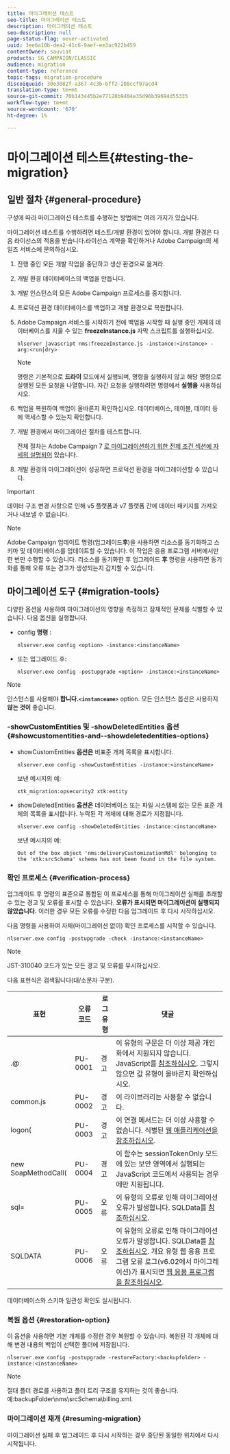 ```yaml
---
title: 마이그레이션 테스트
seo-title: 마이그레이션 테스트
description: 마이그레이션 테스트
seo-description: null
page-status-flag: never-activated
uuid: 3ee6a10b-dea2-41c6-9aef-ee3ac922b459
contentOwner: sauviat
products: SG_CAMPAIGN/CLASSIC
audience: migration
content-type: reference
topic-tags: migration-procedure
discoiquuid: 30e3082f-a367-4c3b-bff2-208ccf97acd4
translation-type: tm+mt
source-git-commit: 70b143445b2e77128b9404e35d96b39694d55335
workflow-type: tm+mt
source-wordcount: '670'
ht-degree: 1%

---
```



# 마이그레이션 테스트{#testing-the-migration}

## 일반 절차 {#general-procedure}

구성에 따라 마이그레이션 테스트를 수행하는 방법에는 여러 가지가 있습니다.

마이그레이션 테스트를 수행하려면 테스트/개발 환경이 있어야 합니다. 개발 환경은 다음 라이선스의 적용을 받습니다.라이선스 계약을 확인하거나 Adobe Campaign의 세일즈 서비스에 문의하십시오.

1. 진행 중인 모든 개발 작업을 중단하고 생산 환경으로 옮겨라.
1. 개발 환경 데이터베이스의 백업을 만듭니다.
1. 개발 인스턴스의 모든 Adobe Campaign 프로세스를 중지합니다.
1. 프로덕션 환경 데이터베이스를 백업하고 개발 환경으로 복원합니다.
1. Adobe Campaign 서비스를 시작하기 전에 백업을 시작할 때 실행 중인 개체의 데이터베이스를 지울 수 있는 **freezeInstance.js** 자막 스크립트를 실행하십시오.

   ```
   nlserver javascript nms:freezeInstance.js -instance:<instance> -arg:<run|dry>
   ```

   >[!NOTE]
   >
   >명령은 기본적으로 **드라이** 모드에서 실행되며, 명령을 실행하지 않고 해당 명령으로 실행된 모든 요청을 나열합니다. 자간 요청을 실행하려면 명령에서 **실행을** 사용하십시오.

1. 백업을 복원하여 백업이 올바른지 확인하십시오. 데이터베이스, 테이블, 데이터 등에 액세스할 수 있는지 확인합니다.
1. 개발 환경에서 마이그레이션 절차를 테스트합니다.

   전체 절차는 Adobe Campaign 7 [로 마이그레이션하기 위한 전제 조건 섹션에 자세히 설명되어](../../migration/using/prerequisites-for-migration-to-adobe-campaign-7.md) 있습니다.

1. 개발 환경의 마이그레이션이 성공하면 프로덕션 환경을 마이그레이션할 수 있습니다.

>[!IMPORTANT]
>
>데이터 구조 변경 사항으로 인해 v5 플랫폼과 v7 플랫폼 간에 데이터 패키지를 가져오거나 내보낼 수 없습니다.

>[!NOTE]
>
>Adobe Campaign 업데이트 명령(업그레이드&#x200B;**후**)을 사용하면 리소스를 동기화하고 스키마 및 데이터베이스를 업데이트할 수 있습니다. 이 작업은 응용 프로그램 서버에서만 한 번만 수행할 수 있습니다. 리소스를 동기화한 후 업그레이드 **후** 명령을 사용하면 동기화를 통해 오류 또는 경고가 생성되는지 감지할 수 있습니다.

## 마이그레이션 도구 {#migration-tools}

다양한 옵션을 사용하여 마이그레이션의 영향을 측정하고 잠재적인 문제를 식별할 수 있습니다. 다음 옵션을 실행합니다.

* config **명령** :

   ```
   nlserver.exe config <option> -instance:<instanceName>
   ```

* 또는 업그레이드 후:

   ```
   nlserver.exe config -postupgrade <option> -instance:<instanceName>
   ```

>[!NOTE]
>
>인스턴스를 사용해야 **합니다.`<instanceame>`** option. 모든 인스턴스 옵션은 사용하지 **않는 것이** 좋습니다.

### -showCustomEntities 및 -showDeletedEntities 옵션 {#showcustomentities-and--showdeletedentities-options}

* showCustomEntities **옵션은** 비표준 개체 목록을 표시합니다.

   ```
   nlserver.exe config -showCustomEntities -instance:<instanceName>
   ```

   보낸 메시지의 예:

   ```
   xtk_migration:opsecurity2 xtk:entity
   ```

* showDeletedEntities **옵션은** 데이터베이스 또는 파일 시스템에 없는 모든 표준 개체의 목록을 표시합니다. 누락된 각 개체에 대해 경로가 지정됩니다.

   ```
   nlserver.exe config -showDeletedEntities -instance:<instanceName>
   ```

   보낸 메시지의 예:

   ```
   Out of the box object 'nms:deliveryCustomizationMdl' belonging to the 'xtk:srcSchema' schema has not been found in the file system.
   ```

### 확인 프로세스 {#verification-process}

업그레이드 후 명령의 표준으로 통합된 이 프로세스를 통해 마이그레이션 실패를 초래할 수 있는 경고 및 오류를 표시할 수 있습니다. **오류가 표시되면 마이그레이션이 실행되지 않았습니다.** 이러한 경우 모든 오류를 수정한 다음 업그레이드 후 다시 시작하십시오.

다음 명령을 사용하여 자체(마이그레이션 없이) 확인 프로세스를 시작할 수 있습니다.

```
nlserver.exe config -postupgrade -check -instance:<instanceName>
```

>[!NOTE]
>
>JST-310040 코드가 있는 모든 경고 및 오류를 무시하십시오.

다음 표현식은 검색됩니다(대/소문자 구분).

<table> 
 <thead> 
  <tr> 
   <th> 표현<br /> </th> 
   <th> 오류 코드<br /> </th> 
   <th> 로그 유형<br /> </th> 
   <th> 댓글<br /> </th> 
  </tr> 
 </thead> 
 <tbody> 
  <tr> 
   <td> .@<br /> </td> 
   <td> PU-0001<br /> </td> 
   <td> 경고<br /> </td> 
   <td> 이 유형의 구문은 더 이상 제공 개인화에서 지원되지 않습니다. JavaScript를 <a href="../../migration/using/general-configurations.md#javascript" target="_blank">참조하십시오</a>. 그렇지 않으면 값 유형이 올바른지 확인하십시오.<br /> </td> 
  </tr> 
  <tr> 
   <td> common.js<br /> </td> 
   <td> PU-0002<br /> </td> 
   <td> 경고<br /> </td> 
   <td> 이 라이브러리는 사용할 수 없습니다.<br /> </td> 
  </tr> 
  <tr> 
   <td> logon(<br /> </td> 
   <td> PU-0003<br /> </td> 
   <td> 경고<br /> </td> 
   <td> 이 연결 메서드는 더 이상 사용할 수 없습니다. 식별된 <a href="../../migration/using/general-configurations.md#identified-web-applications" target="_blank">웹 애플리케이션을 참조하십시오</a>.<br /> </td> 
  </tr> 
  <tr> 
   <td> new SoapMethodCall(<br /> </td> 
   <td> PU-0004<br /> </td> 
   <td> 경고<br /> </td> 
   <td> 이 함수는 sessionTokenOnly <strong></strong> 모드에 있는 보안 영역에서 실행되는 JavaScript 코드에서 사용되는 경우에만 지원됩니다.<br /> </td> 
  </tr> 
  <tr> 
   <td> sql=<br /> </td> 
   <td> PU-0005<br /> </td> 
   <td> 오류<br /> </td> 
   <td> 이 유형의 오류로 인해 마이그레이션 오류가 발생합니다. SQLData를 <a href="../../migration/using/general-configurations.md#sqldata" target="_blank">참조하십시오</a>.<br /> </td> 
  </tr> 
  <tr> 
   <td> SQLDATA<br /> </td> 
   <td> PU-0006<br /> </td> 
   <td> 오류<br /> </td> 
   <td> 이 유형의 오류로 인해 마이그레이션 오류가 발생합니다. SQLData를 <a href="../../migration/using/general-configurations.md#sqldata" target="_blank">참조하십시오</a>. 개요 유형 웹 응용 프로그램 오류 로그(v6.02에서 마이그레이션)가 표시되면 <a href="../../migration/using/specific-configurations-in-v6-02.md#web-applications" target="_blank">웹 응용 프로그램을 참조하십시오</a>.<br /> </td> 
  </tr> 
 </tbody> 
</table>

데이터베이스와 스키마 일관성 확인도 실시됩니다.

### 복원 옵션 {#restoration-option}

이 옵션을 사용하면 기본 개체를 수정한 경우 복원할 수 있습니다. 복원된 각 개체에 대해 변경 내용의 백업이 선택한 폴더에 저장됩니다.

```
nlserver.exe config -postupgrade -restoreFactory:<backupfolder> -instance:<instanceName>
```

>[!NOTE]
>
>절대 폴더 경로를 사용하고 폴더 트리 구조를 유지하는 것이 좋습니다. 예:backupFolder\nms\srcSchema\billing.xml.

### 마이그레이션 재개 {#resuming-migration}

마이그레이션 실패 후 업그레이드 후 다시 시작하는 경우 중단된 동일한 위치에서 다시 시작됩니다.
